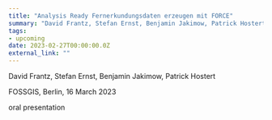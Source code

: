 ```yaml
---
title: "Analysis Ready Fernerkundungsdaten erzeugen mit FORCE"
summary: "David Frantz, Stefan Ernst, Benjamin Jakimow, Patrick Hostert @ FOSSGIS, Berlin, 16 March 2023"
tags:
- upcoming
date: 2023-02-27T00:00:00.0Z
external_link: ""
---
```


David Frantz, Stefan Ernst, Benjamin Jakimow, Patrick Hostert

FOSSGIS, Berlin, 16 March 2023


oral presentation

